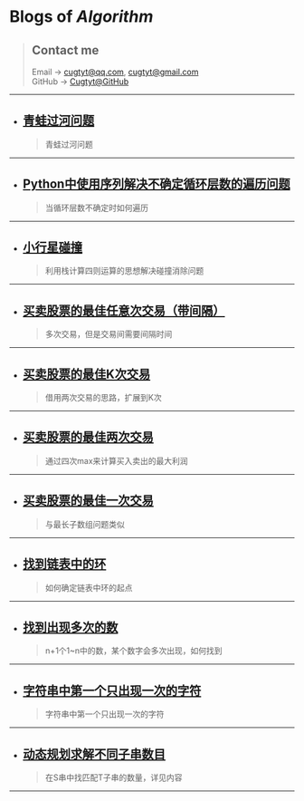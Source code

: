 # **Blogs of *Algorithm***

> ## Contact me
> Email -> <cugtyt@qq.com>, <cugtyt@gmail.com> \
> GitHub -> [Cugtyt@GitHub](https://github.com/Cugtyt)

---

- ## [**青蛙过河问题**](https://cugtyt.github.io/blog/algo/201804291948)
    > 青蛙过河问题

---

- ## [**Python中使用序列解决不确定循环层数的遍历问题**](https://cugtyt.github.io/blog/algo/201803271441)
    > 当循环层数不确定时如何遍历

---

- ## [**小行星碰撞**](https://cugtyt.github.io/blog/algo/201802282113)
    > 利用栈计算四则运算的思想解决碰撞消除问题

---

- ## [**买卖股票的最佳任意次交易（带间隔）**](https://cugtyt.github.io/blog/algo/201802281634)
    > 多次交易，但是交易间需要间隔时间

---

- ## [**买卖股票的最佳K次交易**](https://cugtyt.github.io/blog/algo/201802281619)
    > 借用两次交易的思路，扩展到K次

---

- ## [**买卖股票的最佳两次交易**](https://cugtyt.github.io/blog/algo/201802281555)
    > 通过四次max来计算买入卖出的最大利润

---

- ## [**买卖股票的最佳一次交易**](https://cugtyt.github.io/blog/algo/201802172140)
    > 与最长子数组问题类似

---

- ## [**找到链表中的环**](https://cugtyt.github.io/blog/algo/201802121954)
    > 如何确定链表中环的起点

---

- ## [**找到出现多次的数**](https://cugtyt.github.io/blog/algo/201802121450)
    > n+1个1~n中的数，某个数字会多次出现，如何找到

---

- ## [**字符串中第一个只出现一次的字符**](https://cugtyt.github.io/blog/algo/201802061802)
    > 字符串中第一个只出现一次的字符

---

- ## [**动态规划求解不同子串数目**](https://cugtyt.github.io/blog/algo/201802052106)
    > 在S串中找匹配T子串的数量，详见内容

---